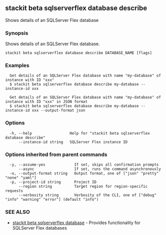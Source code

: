 ## stackit beta sqlserverflex database describe

Shows details of an SQLServer Flex database

### Synopsis

Shows details of an SQLServer Flex database.

```
stackit beta sqlserverflex database describe DATABASE_NAME [flags]
```

### Examples

```
  Get details of an SQLServer Flex database with name "my-database" of instance with ID "xxx"
  $ stackit beta sqlserverflex database describe my-database --instance-id xxx

  Get details of an SQLServer Flex database with name "my-database" of instance with ID "xxx" in JSON format
  $ stackit beta sqlserverflex database describe my-database --instance-id xxx --output-format json
```

### Options

```
  -h, --help                 Help for "stackit beta sqlserverflex database describe"
      --instance-id string   SQLServer Flex instance ID
```

### Options inherited from parent commands

```
  -y, --assume-yes             If set, skips all confirmation prompts
      --async                  If set, runs the command asynchronously
  -o, --output-format string   Output format, one of ["json" "pretty" "none" "yaml"]
  -p, --project-id string      Project ID
      --region string          Target region for region-specific requests
      --verbosity string       Verbosity of the CLI, one of ["debug" "info" "warning" "error"] (default "info")
```

### SEE ALSO

* [stackit beta sqlserverflex database](./stackit_beta_sqlserverflex_database.md)	 - Provides functionality for SQLServer Flex databases

